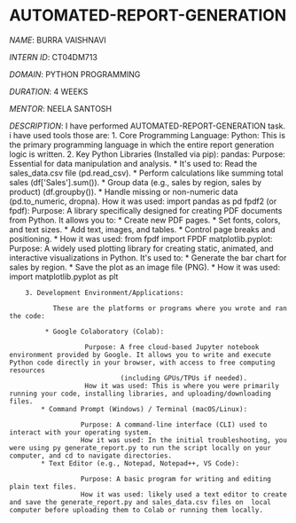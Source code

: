 # AUTOMATED-REPORT-GENERATION

*NAME*: BURRA VAISHNAVI

*INTERN ID*: CT04DM713 

*DOMAIN*: PYTHON PROGRAMMING 

*DURATION*: 4 WEEKS

*MENTOR*: NEELA SANTOSH

*DESCRIPTION*: I have performed AUTOMATED-REPORT-GENERATION task.
     i have used tools those are: 
           1. Core Programming Language:
                        Python: This is the primary programming language in which the entire report generation logic is written.
           2. Key Python Libraries (Installed via pip):
                 pandas:
                     Purpose: Essential for data manipulation and analysis.
                           * It's used to: Read the sales_data.csv file (pd.read_csv).
                           * Perform calculations like summing total sales (df['Sales'].sum()).
                           * Group data (e.g., sales by region, sales by product) (df.groupby()).
                           * Handle missing or non-numeric data (pd.to_numeric, dropna).
                     How it was used: import pandas as pd
              fpdf2 (or fpdf):
                    Purpose: A library specifically designed for creating PDF documents from Python. It allows you to:
                         * Create new PDF pages.
                         * Set fonts, colors, and text sizes.
                         * Add text, images, and tables.
                         * Control page breaks and positioning.
                         * How it was used: from fpdf import FPDF
              matplotlib.pyplot:
                    Purpose: A widely used plotting library for creating static, animated, and interactive visualizations in Python. It's used to:
                         * Generate the bar chart for sales by region.
                         * Save the plot as an image file (PNG).
                         * How it was used: import matplotlib.pyplot as plt

        3. Development Environment/Applications:

               These are the platforms or programs where you wrote and ran the code:

             * Google Colaboratory (Colab):

                       Purpose: A free cloud-based Jupyter notebook environment provided by Google. It allows you to write and execute Python code directly in your browser, with access to free computing resources 
                                (including GPUs/TPUs if needed).
                       How it was used: This is where you were primarily running your code, installing libraries, and uploading/downloading files.
            * Command Prompt (Windows) / Terminal (macOS/Linux):

                      Purpose: A command-line interface (CLI) used to interact with your operating system.
                      How it was used: In the initial troubleshooting, you were using py generate_report.py to run the script locally on your computer, and cd to navigate directories. 
            * Text Editor (e.g., Notepad, Notepad++, VS Code):

                      Purpose: A basic program for writing and editing plain text files.
                      How it was used: likely used a text editor to create and save the generate_report.py and sales_data.csv files on  local computer before uploading them to Colab or running them locally.
